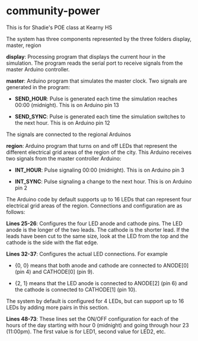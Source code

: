 # community-power

This is for Shadie's POE class at Kearny HS

The system has three components represented by the three folders display, master, region

**display**: Processing program that displays the current hour in the simulation.  The program reads the serial port to receive signals from the master Arduino controller.

**master**: Arduino program that simulates the master clock.  Two signals are generated in the program:

* **SEND_HOUR**: Pulse is generated each time the simulation reaches 00:00 (midnight). This is on Arduino pin 13

* **SEND_SYNC**: Pulse is generated each time the simulation switches to the next hour.  This is on Arduino pin 12

The signals are connected to the regional Arduinos

**region**: Arduino program that turns on and off LEDs that represent the different electrical grid areas of the region of the city.  This Arduino receives two signals from the master controller Arduino:

* **INT_HOUR**: Pulse signaling 00:00 (midnight). This is on Arduino pin 3

* **INT_SYNC**: Pulse signaling a change to the next hour.  This is on Arduino pin 2

The Arduino code by default supports up to 16 LEDs that can represent four electrical grid areas of the region.  Connections and configuration are as follows:

**Lines 25-26**: Configures the four LED anode and cathode pins.  The LED anode is the longer of the two leads.  The cathode is the shorter lead.  If the leads have been cut to the same size, look at the LED from the top and the cathode is the side with the flat edge.

**Lines 32-37**: Configures the actual LED connections.  For example

* {0, 0} means that both anode and cathode are connected to ANODE[0] (pin 4) and CATHODE[0] (pin 9).  

* {2, 1} means that the LED anode is connected to ANODE[2] (pin 6) and the cathode is connected to CATHODE[1] (pin 10).

The system by default is configured for 4 LEDs, but can support up to 16 LEDs by adding more pairs in this section.  

**Lines 48-73**: These lines set the ON/OFF configuration for each of the hours of the day starting with hour 0 (midnight) and going through hour 23 (11:00pm).  The first value is for LED1, second value for LED2, etc.
